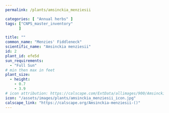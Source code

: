 ```yaml
---
permalink: /plants/amsinckia_menziesii

categories: [ "Annual herbs" ]
tags: ["CNPS_master_inventory"
      ]

title: ""
common_name: "Menzies' Fiddleneck"
scientific_name: "Amsinckia menziesii"
id: 2
plant_id: efe5d
sun_requirements:
  - "Full Sun"
# min then max in feet
plant_size:
  - height: 
    - 0.7
    - 3.9
# icon attribution: https://calscape.com/ExtData/allimages/900/Amsinckia_menziesii_900_53.jpg
icon: "/assets/images/plants/amsinckia_menziesii_icon.jpg" 
calscape_link: "https://calscape.org/Amsinckia-menziesii-()"
---
```



